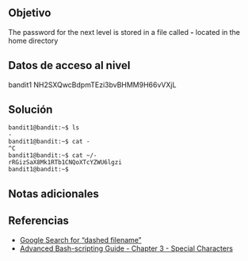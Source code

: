 ## Objetivo
The password for the next level is stored in a file called **-** located in the home directory
## Datos de acceso al nivel
bandit1
NH2SXQwcBdpmTEzi3bvBHMM9H66vVXjL
## Solución
```
bandit1@bandit:~$ ls
-
bandit1@bandit:~$ cat -
^C
bandit1@bandit:~$ cat ~/-
rRGizSaX8Mk1RTb1CNQoXTcYZWU6lgzi
bandit1@bandit:~$
```
## Notas adicionales
## Referencias
- [Google Search for “dashed filename”](https://www.google.com/search?q=dashed+filename)
- [Advanced Bash-scripting Guide - Chapter 3 - Special Characters](http://tldp.org/LDP/abs/html/special-chars.html)